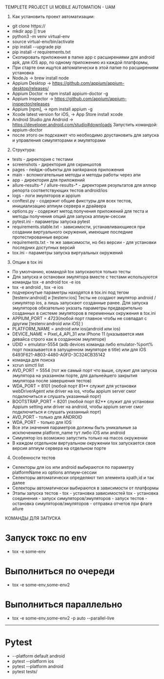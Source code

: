 TEMPLETE PROJECT UI MOBILE AUTOMATION - UAM  

1. Как установить проект автоматизации:
- git clone https://
- mkdir app || true
- python3 -m venv virtual-env
- source virtual-env/bin/activate
- pip install --upgrade pip
- pip install -r requirements.txt
- Cкопировать приложения в папке app с расширениями для android apk, для iOS app, по одному приложению из каждой платформы,
- При старте они ищутся автоматически в этой папке по расширениям
установка
- NodeJs → brew install node
- Appium Desktop → https://github.com/appium/appium-desktop/releases/ 
- Appium Doctor → npm install appium-doctor -g
- Appium Inspector → https://github.com/appium/appium-inspector/releases 
- Appium [npm], → npm install appium -g 
- Xcode latest version for iOS, → App Store install xcode
- Android Studio для Android → https://developer.android.com/studio#downloads
Запустить командой:
- appium-doctor 
- после этого он подскажет что необходимо доустановить для запуска и управления симуляторами и эмуляторами

2. Структура:
- tests - директория с тестами
- screenshots -  директория для скриншотов
- pages - пейдж-объекты для эankкранов приложения
- main - вспомогательные методы и методы работы через апи
- app - директория для приложений
- allure-results-* / allure-results-* - директория результатов для аллюр репорта соответствующих тестов android/ios
- logs - логи эмуляторов и appium
- conftest.py - содержит общие фикстуры для всех тестов, инициализацию аппиум сервера и драйвера
- options.py - содержит метод получения приложений для теста и методы получения опций для запуска аппиум-сессии
- pytest.ini - параметры запуска pytest
- requirements.stable.txt - зависимости, устанавливающиеся при создании виртуального окружения, имеющие последние протестированные версии
- requirements.txt - те же зависимости, но без версии - для установки последних доступных версий
- tox.ini - параметры запуска виртуальных окружений

3. Опции в tox ini 
- По умолчанию, командой tox запускаются только тесты 
- Для запуска и остановки эмулятора вместе с тестами используются команды tox -e android tox -e ios
- tox -e android , tox -e ios
- подчеркнутые параметры находятся в tox.ini под тегом [testenv:android] и [testenv:ios]
Тесты не создают эмулятор android / симулятор ios, а лишь запускают созданные ранее.
Для запуска эмуляторов обязательно указать параметры предварительно созданных в системе эмуляторов в переменных окружения в tox.ini
- APPIUM_PORT = 4723(любой порт главное чтобы не совпадал с другим [testenv:android или iOS] ) 
- PLATFORM_NAME = android или ios(android или ios) 
- DEVICE_NAME = Pixel_4_API_31 или iPhone 11 (указывается имя девайса строго как в созданном эмуляторе)
- UDID = emulator-5554 (adb devices команда либо emulator-%port% порт показывается в запущенном эмуляторе в title) или для iOS 6493F621-AB03-4480-A0FD-3C324CB35142 
- команда для поиска
- xcrun simctl list 
- AVD_PORT = 5554 (тот же самый порт что выше, служит для запуска эмулятора на указанном порте, для дальнейшего закрытия эмулятора после завершения тестов)
- WDA_PORT = 8101 (любой порт 81** служит для установки webDriverAgent или driver на ios, чтобы appium server смог подключиться и слушать указанный порт)
- BOOTSTRAP_PORT = 8201 (любой порт 82** служит для установки Appium setting или driver на android, чтобы appium server смог подключиться и слушать указанный порт)
- AVD_PORT - только для ANDROID
- WDA_PORT - только для IOS
- Все эти значения параметров должны быть уникальные за исключением platform_name тут либо iOS или android
- Симулятор ios возможно запустить только на macos окружении
- В каждом отдельном виртуальном окружении tox запускается своя версия аппиум сервера на отдельном порте
4. Особенности тестов
- Селекторы для ios или android выбираются по параметру platformName из options аппиум-сессии
- Селекторы автоматически определяют тип элемента xpath,id и так далее
- Селекторы автоматически выбираются в зависимости от платформы
- Этапы запуска тестов - tox - установка зависимостей tox - установка соединения - запуск симуляторов/эмуляторов - запуск тестов - остановка симуляторов/эмуляторов - отправка отчетов при флаге allure



КОМАНДЫ ДЛЯ ЗАПУСКА
# Запуск токс по env
- tox -e some-env
# Выполниться по очереди
- tox -e some-env,some-env2
# Выполниться параллельно
- tox -e some-env,some-env2 -p auto --parallel-live
----------
# Pytest
- --platform default android
- pytest --platform ios
- pytest --platform android
- pytest tests/ 